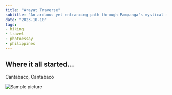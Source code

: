 ```yaml
---
title: "Arayat Traverse"
subtitle: "An arduous yet entrancing path through Pampanga's mystical mountain"
date: "2023-10-10"
tags:
- hiking
- travel
- photoessay
- philippines
---
```


## Where it all started...

Cantabaco, Cantabaco

![Sample picture](/images/Driving.jpg)